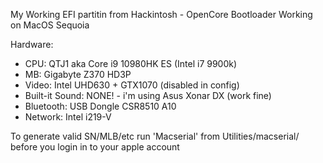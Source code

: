 My Working EFI partitin from Hackintosh - OpenCore Bootloader
Working on MacOS Sequoia

Hardware:
* CPU: QTJ1 aka Core i9 10980HK ES (Intel i7 9900k)
* MB:  Gigabyte Z370 HD3P
* Video: Intel UHD630 + GTX1070 (disabled in config)
* Built-it Sound: NONE! - i'm using Asus Xonar DX (work fine)
* Bluetooth: USB Dongle CSR8510 A10
* Network: Intel i219-V

To generate valid SN/MLB/etc run 'Macserial' from Utilities/macserial/ before you login in to your apple account
